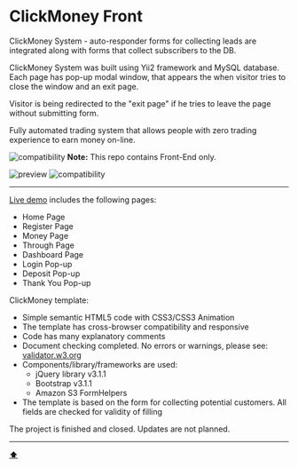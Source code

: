 # <a name='top'>ClickMoney Front</a>

ClickMoney System - auto-responder forms for collecting leads are integrated along with forms that collect subscribers to the DB.

ClickMoney System was built using Yii2 framework and MySQL database.
Each page has pop-up modal window, that appears the when visitor tries to close the window and an exit page.

Visitor is being redirected to the "exit page" if he tries to leave the page without submitting form.

Fully automated trading system that allows people with zero trading experience to earn money on-line.


![compatibility](https://amaster.eu/demo/img/attention.png) **Note:** This repo contains Front-End only.

![preview](https://amaster.eu/demo/ClickMoney/img/intro.jpg)
![compatibility](https://amaster.eu/demo/img/compatible.jpg)

---

[Live demo](https://amaster.eu/demo/ClickMoney/video.html) includes the following pages:
- Home Page
- Register Page
- Money Page
- Through Page
- Dashboard Page
- Login Pop-up
- Deposit Pop-up
- Thank You Pop-up

ClickMoney template:
- Simple semantic HTML5 code with CSS3/CSS3 Animation
- The template has cross-browser compatibility and responsive
- Code has many explanatory comments
- Document checking completed. No errors or warnings, please see: [validator.w3.org](https://validator.w3.org/nu/?doc=https%3A%2F%2Famaster.eu%2Fdemo%2FClickMoney%2Findex.html)
- Components/library/frameworks are used:
	- jQuery library v3.1.1 
	- Bootstrap v3.1.1
	- Amazon S3 FormHelpers
- The template is based on the form for collecting potential customers. All fields are checked for validity of filling

The project is finished and closed. Updates are not planned.

---

**[⬆](#top)**
